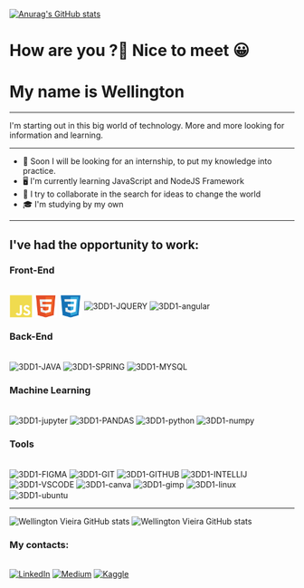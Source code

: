 [![Anurag's GitHub stats](https://github-readme-stats.vercel.app/api?username=welltocoding)](https://github.com/anuraghazra/github-readme-stats)
# How are you ?👋  Nice to meet 😀
# My name is Wellington

-----

I'm starting out in this big world of technology. More and more looking for information and learning. 

-----

- 💼 Soon I will be looking for an internship, to put my knowledge into practice.
- 🖥️ I'm currently learning JavaScript and NodeJS Framework
- 👯 I try to collaborate in the search for ideas to change the world 
- 🎓 I'm studying by my own

-----
## I've had the opportunity to work:

### Front-End
<div style="display: inline_block"><br>
 <img align="center" alt="3DD1-Js" height="40" width="40" src="https://raw.githubusercontent.com/devicons/devicon/master/icons/javascript/javascript-plain.svg"> 
 <img align="center" alt="3DD1-HTML" height="40" width="40" src="https://raw.githubusercontent.com/devicons/devicon/master/icons/html5/html5-original.svg">
 <img align="center" alt="3DD1-CSS" height="40" width="40" src="https://raw.githubusercontent.com/devicons/devicon/master/icons/css3/css3-original.svg">
 <img align="center" alt="3DD1-JQUERY" height="40" width="40" src="https://cdn.jsdelivr.net/gh/devicons/devicon/icons/jquery/jquery-original-wordmark.svg">
 <img align="center" alt="3DD1-angular" height="40" width="40" src="https://cdn.jsdelivr.net/gh/devicons/devicon/icons/angularjs/angularjs-plain.svg">
</div>

### Back-End

<div style="display: inline_block"><br>
 <img align="center" alt="3DD1-JAVA" height="40" width="40" src="https://cdn.jsdelivr.net/gh/devicons/devicon/icons/java/java-original.svg">
 <img align="center" alt="3DD1-SPRING" height="40" width="40" src="https://cdn.jsdelivr.net/gh/devicons/devicon/icons/spring/spring-original.svg">
 <img align="center" alt="3DD1-MYSQL" height="40" width="40" src="https://cdn.jsdelivr.net/gh/devicons/devicon/icons/mysql/mysql-original.svg">
</div>

### Machine Learning

<div style="display: inline_block"><br>
 <img align="center" alt="3DD1-jupyter" height="40" width="40" src="https://cdn.jsdelivr.net/gh/devicons/devicon/icons/jupyter/jupyter-original-wordmark.svg">
 <img align="center" alt="3DD1-PANDAS" height="40" width="40" src="https://cdn.jsdelivr.net/gh/devicons/devicon/icons/pandas/pandas-original-wordmark.svg">
 <img align="center" alt="3DD1-python" height="40" width="40" src="https://cdn.jsdelivr.net/gh/devicons/devicon/icons/python/python-original.svg">
 <img align="center" alt="3DD1-numpy" height="40" width="40" src="https://cdn.jsdelivr.net/gh/devicons/devicon/icons/numpy/numpy-original.svg">
</div>

### Tools

<div style="display: inline_block"><br>
 <img align="center" alt="3DD1-FIGMA" height="40" width="40" src="https://cdn.jsdelivr.net/gh/devicons/devicon/icons/figma/figma-original.svg">  
 <img align="center" alt="3DD1-GIT" height="40" width="40" src="https://cdn.jsdelivr.net/gh/devicons/devicon/icons/git/git-original.svg">
 <img align="center" alt="3DD1-GITHUB" height="40" width="40" src="https://cdn.jsdelivr.net/gh/devicons/devicon/icons/github/github-original.svg">
 <img align="center" alt="3DD1-INTELLIJ" height="40" width="40" src="https://cdn.jsdelivr.net/gh/devicons/devicon/icons/intellij/intellij-original.svg">
 <img align="center" alt="3DD1-VSCODE" height="40" width="40" src="https://cdn.jsdelivr.net/gh/devicons/devicon/icons/vscode/vscode-original.svg">
 <img align="center" alt="3DD1-canva" height="40" width="40" src="https://cdn.jsdelivr.net/gh/devicons/devicon/icons/canva/canva-original.svg">
 <img align="center" alt="3DD1-gimp" height="40" width="40" src="https://cdn.jsdelivr.net/gh/devicons/devicon/icons/gimp/gimp-original.svg">
 <img align="center" alt="3DD1-linux" height="40" width="40" src="https://cdn.jsdelivr.net/gh/devicons/devicon/icons/linux/linux-original.svg">
 <img align="center" alt="3DD1-ubuntu" height="40" width="40" src="https://cdn.jsdelivr.net/gh/devicons/devicon/icons/ubuntu/ubuntu-plain-wordmark.svg"> 
   
</div>

-----


![Wellington Vieira GitHub stats](https://github-readme-streak-stats.herokuapp.com?user=welltocoding&theme=tokyonight&card_width=300px&date_format=j%20M%5B%20Y%5D) ![Wellington Vieira GitHub stats](https://github-readme-stats.vercel.app/api?username=welltocoding&show_icons=true&theme=tokyonight&card_width=300px&include_all_commits=true&count_private=true)

### My contacts:

<div style="display: inline_block"><br>
 <a target="_blank" href="w"><img alt="LinkedIn" src="https://img.shields.io/badge/linkedin-%230077B5.svg?style=for-the-badge&logo=linkedin&logoColor=white"/></a>
 <a target="_blank" href=""
"><img alt="Medium" src="https://img.shields.io/badge/Medium-%23000000.svg?style=for-the-badge&logo=Medium&logoColor=white"/></a>
 <a target="_blank" href="">	<img alt="Kaggle" src="https://img.shields.io/badge/Kaggle-20BEFF?style=for-the-badge&logo=Kaggle&logoColor=white"/></a>
</div>


  

